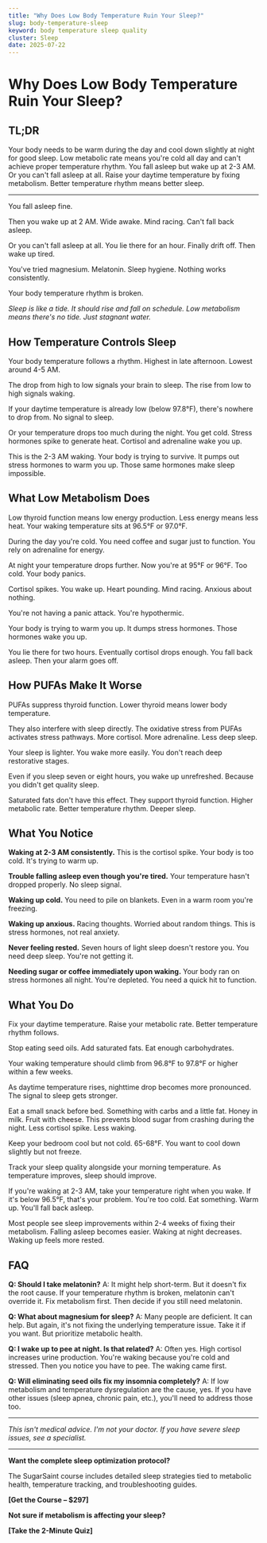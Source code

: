```yaml
---
title: "Why Does Low Body Temperature Ruin Your Sleep?"
slug: body-temperature-sleep
keyword: body temperature sleep quality
cluster: Sleep
date: 2025-07-22
---
```


# Why Does Low Body Temperature Ruin Your Sleep?

## TL;DR

Your body needs to be warm during the day and cool down slightly at night for good sleep. Low metabolic rate means you're cold all day and can't achieve proper temperature rhythm. You fall asleep but wake up at 2-3 AM. Or you can't fall asleep at all. Raise your daytime temperature by fixing metabolism. Better temperature rhythm means better sleep.

---

You fall asleep fine.

Then you wake up at 2 AM. Wide awake. Mind racing. Can't fall back asleep.

Or you can't fall asleep at all. You lie there for an hour. Finally drift off. Then wake up tired.

You've tried magnesium. Melatonin. Sleep hygiene. Nothing works consistently.

Your body temperature rhythm is broken.

*Sleep is like a tide. It should rise and fall on schedule. Low metabolism means there's no tide. Just stagnant water.*

## How Temperature Controls Sleep

Your body temperature follows a rhythm. Highest in late afternoon. Lowest around 4-5 AM.

The drop from high to low signals your brain to sleep. The rise from low to high signals waking.

If your daytime temperature is already low (below 97.8°F), there's nowhere to drop from. No signal to sleep.

Or your temperature drops too much during the night. You get cold. Stress hormones spike to generate heat. Cortisol and adrenaline wake you up.

This is the 2-3 AM waking. Your body is trying to survive. It pumps out stress hormones to warm you up. Those same hormones make sleep impossible.

## What Low Metabolism Does

Low thyroid function means low energy production. Less energy means less heat. Your waking temperature sits at 96.5°F or 97.0°F.

During the day you're cold. You need coffee and sugar just to function. You rely on adrenaline for energy.

At night your temperature drops further. Now you're at 95°F or 96°F. Too cold. Your body panics.

Cortisol spikes. You wake up. Heart pounding. Mind racing. Anxious about nothing.

You're not having a panic attack. You're hypothermic.

Your body is trying to warm you up. It dumps stress hormones. Those hormones wake you up.

You lie there for two hours. Eventually cortisol drops enough. You fall back asleep. Then your alarm goes off.

## How PUFAs Make It Worse

PUFAs suppress thyroid function. Lower thyroid means lower body temperature.

They also interfere with sleep directly. The oxidative stress from PUFAs activates stress pathways. More cortisol. More adrenaline. Less deep sleep.

Your sleep is lighter. You wake more easily. You don't reach deep restorative stages.

Even if you sleep seven or eight hours, you wake up unrefreshed. Because you didn't get quality sleep.

Saturated fats don't have this effect. They support thyroid function. Higher metabolic rate. Better temperature rhythm. Deeper sleep.

## What You Notice

**Waking at 2-3 AM consistently.** This is the cortisol spike. Your body is too cold. It's trying to warm up.

**Trouble falling asleep even though you're tired.** Your temperature hasn't dropped properly. No sleep signal.

**Waking up cold.** You need to pile on blankets. Even in a warm room you're freezing.

**Waking up anxious.** Racing thoughts. Worried about random things. This is stress hormones, not real anxiety.

**Never feeling rested.** Seven hours of light sleep doesn't restore you. You need deep sleep. You're not getting it.

**Needing sugar or coffee immediately upon waking.** Your body ran on stress hormones all night. You're depleted. You need a quick hit to function.

## What You Do

Fix your daytime temperature. Raise your metabolic rate. Better temperature rhythm follows.

Stop eating seed oils. Add saturated fats. Eat enough carbohydrates.

Your waking temperature should climb from 96.8°F to 97.8°F or higher within a few weeks.

As daytime temperature rises, nighttime drop becomes more pronounced. The signal to sleep gets stronger.

Eat a small snack before bed. Something with carbs and a little fat. Honey in milk. Fruit with cheese. This prevents blood sugar from crashing during the night. Less cortisol spike. Less waking.

Keep your bedroom cool but not cold. 65-68°F. You want to cool down slightly but not freeze.

Track your sleep quality alongside your morning temperature. As temperature improves, sleep should improve.

If you're waking at 2-3 AM, take your temperature right when you wake. If it's below 96.5°F, that's your problem. You're too cold. Eat something. Warm up. You'll fall back asleep.

Most people see sleep improvements within 2-4 weeks of fixing their metabolism. Falling asleep becomes easier. Waking at night decreases. Waking up feels more rested.

## FAQ

**Q: Should I take melatonin?**
A: It might help short-term. But it doesn't fix the root cause. If your temperature rhythm is broken, melatonin can't override it. Fix metabolism first. Then decide if you still need melatonin.

**Q: What about magnesium for sleep?**
A: Many people are deficient. It can help. But again, it's not fixing the underlying temperature issue. Take it if you want. But prioritize metabolic health.

**Q: I wake up to pee at night. Is that related?**
A: Often yes. High cortisol increases urine production. You're waking because you're cold and stressed. Then you notice you have to pee. The waking came first.

**Q: Will eliminating seed oils fix my insomnia completely?**
A: If low metabolism and temperature dysregulation are the cause, yes. If you have other issues (sleep apnea, chronic pain, etc.), you'll need to address those too.

---

*This isn't medical advice. I'm not your doctor. If you have severe sleep issues, see a specialist.*

---

**Want the complete sleep optimization protocol?**

The SugarSaint course includes detailed sleep strategies tied to metabolic health, temperature tracking, and troubleshooting guides.

**[Get the Course – $297]**

**Not sure if metabolism is affecting your sleep?**

**[Take the 2-Minute Quiz]**
